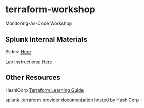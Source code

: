 # terraform-workshop
Monitoring-As-Code Workshop

## Splunk Internal Materials

Slides:
[Here](https://docs.google.com/presentation/d/1rcs_YkA1deaEKtY3PT4c_SOSOEe5th1eQ3Fgqn1w2-Q/edit?usp=sharing)

Lab Instructions: 
[Here](https://docs.google.com/document/d/1vuZmK_mw0MTpn23b-Vla3b_o4kxzPzi41IrQif3-Z7k/edit?usp=sharing)


## Other Resources

HashiCorp [Terraform Learning Guide](https://learn.hashicorp.com/terraform)

[splunk-terraform provider documentation](https://registry.terraform.io/providers/splunk-terraform/signalfx/latest/docs) hosted by HashiCorp
